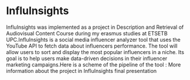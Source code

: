 # InfluInsights
InfluInsights was implemented as a project in Description and Retrieval of Audiovisual Content Course during my erasmus studies at ETSETB UPC.InfluInsights is a social media influencer analyzer tool that uses the YouTube API to fetch data about influencers performance. The tool will allow users to sort and display the most popular influencers in a niche. Its goal is to help users make data-driven decisions in their influencer marketing campaigns.Here is a scheme of the pipeline of the tool :
More information about the project in InfluInsights final presentation